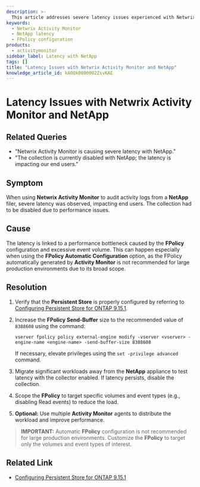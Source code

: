 ```yaml
---
description: >-
  This article addresses severe latency issues experienced with Netwrix Activity Monitor when auditing activity logs from a NetApp filer, providing troubleshooting steps and resolutions.
keywords:
  - Netwrix Activity Monitor
  - NetApp latency
  - FPolicy configuration
products:
  - activitymonitor
sidebar_label: Latency with NetApp
tags: []
title: "Latency Issues with Netwrix Activity Monitor and NetApp"
knowledge_article_id: kA0Qk0000002ZsvKAE
---
```


# Latency Issues with Netwrix Activity Monitor and NetApp

## Related Queries

- "Netwrix Activity Monitor is causing severe latency with NetApp."
- "The collection is currently disabled with NetApp; the latency is impacting our end users."

## Symptom

When using **Netwrix Activity Monitor** to audit activity logs from a **NetApp** filer, severe latency was observed, impacting end users. The collection had to be disabled due to performance issues.

## Cause

The latency is linked to a performance bottleneck caused by the **FPolicy** configuration and excessive event volume. This can happen especially when using the **FPolicy Automatic Configuration** option, as the FPolicy automatically generated by **Activity Monitor** is not recommended for large production environments due to its broad scope.

## Resolution

1. Verify that the **Persistent Store** is properly configured by referring to [Configuring Persistent Store for ONTAP 9.15.1](/docs/activitymonitor/8.0/requirements/activityagent/nas-device-configuration/ontap-cluster-aac/configurefpolicy).
2. Increase the **FPolicy Send-Buffer** size to the recommended value of `8388608` using the command:

   ```plaintext
   vserver fpolicy policy external-engine modify -vserver <vserver> -engine-name <engine-name> -send-buffer-size 8388608
   ```

   If necessary, elevate privileges using the `set -privilege advanced` command.
3. Migrate significant workloads away from the **NetApp** appliance to test latency with the collector enabled. If latency persists, disable the collection.
4. Scope the **FPolicy** to target specific volumes and event types (e.g., disabling Read events) to reduce the load.
5. **Optional:** Use multiple **Activity Monitor** agents to distribute the workload and improve performance.

> **IMPORTANT:** Automatic **FPolicy** configuration is not recommended for large production environments. Customize the **FPolicy** to target only the volumes and event types of interest.

## Related Link

- [Configuring Persistent Store for ONTAP 9.15.1](/docs/activitymonitor/8.0/requirements/activityagent/nas-device-configuration/ontap-cluster-aac/configurefpolicy)